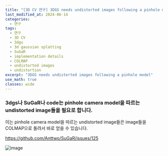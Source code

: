 ```yaml
---
title: "[3D CV 연구] 3DGS needs undistorted images following a pinhole model"
last_modified_at: 2024-06-14
categories:
  - 연구
tags:
  - 연구
  - 3D CV
  - 3dgs
  - 3d gaussian splatting
  - SuGaR
  - implementation details
  - COLMAP
  - undistorted images
  - undistortion
excerpt: "3DGS needs undistorted images following a pinhole model"
use_math: true
classes: wide
---
```


### 3dgs나 SuGaR나 code는 pinhole camera model을 따르는 undistorted image들을 필요로 합니다.

이는 pinhole camera model을 따르는 undistorted image들은 image들을 COLMAP으로 돌려서 바로 얻을 수 있습니다.

https://github.com/Anttwo/SuGaR/issues/125

![image](https://github.com/sandokim/sandokim.github.io/assets/74639652/1c964623-bb3b-41fb-a8a9-476c507a0322)



